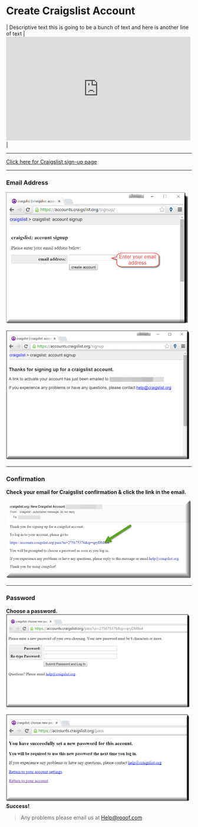 # Create Craigslist Account

| Descriptive text 
this is going to be a bunch of text
and here is another line of text | <iframe src="https://player.vimeo.com/video/123789121" width="500" height="281" frameborder="0" webkitallowfullscreen mozallowfullscreen allowfullscreen></iframe> |

---



[Click here for Craigslist sign-up page](https://accounts.craigslist.org/signup/)

---


### Email Address




![Craiglist Signup](img/signup3.png)

![Confirmation](img/new-confirm.png)

---

### Confirmation
**Check your email for Craigslist confirmation & click the link in the email.**

![Email Confirmation](img/confirm4.png)




---

### Password 
**Choose a password.**
![Choose Password](img/password1.png)



![Success](img/success1.png)
**Success!**

> Any problems please email us at Help@rooof.com